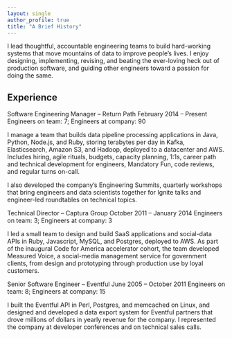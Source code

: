 ```yaml
---
layout: single
author_profile: true
title: "A Brief History"
---
```


I lead thoughtful, accountable engineering teams to build hard-working systems that move mountains of data to improve people’s lives. I enjoy designing, implementing, revising, and beating the ever-loving heck out of production software, and guiding other engineers toward a passion for doing the same. 

## Experience

Software Engineering Manager – Return Path
February 2014 – Present 
Engineers on team: 7; Engineers at company: 90

I manage a team that builds data pipeline processing applications in Java, Python, Node.js, and Ruby, storing terabytes per day in Kafka, Elasticsearch, Amazon S3, and Hadoop, deployed to a datacenter and AWS. Includes hiring, agile rituals, budgets, capacity planning, 1:1s, career path and technical development for engineers, Mandatory Fun, code reviews, and regular turns on-call.

I also developed the company’s Engineering Summits, quarterly workshops that bring engineers and data scientists together for Ignite talks and engineer-led roundtables on technical topics.

Technical Director – Captura Group
October 2011 – January 2014
Engineers on team: 3; Engineers at company: 3

I led a small team to design and build SaaS applications and social-data APIs in Ruby, Javascript, MySQL, and Postgres, deployed to AWS. As part of the inaugural Code for America accelerator cohort, the team developed Measured Voice, a social-media management service for government clients, from design and prototyping through production use by loyal customers. 

Senior Software Engineer – Eventful
June 2005 – October 2011
Engineers on team: 8; Engineers at company: 15

I built the Eventful API in Perl, Postgres, and memcached on Linux, and designed and developed a data export system for Eventful partners that drove millions of dollars in yearly revenue for the company. I represented the company at developer conferences and on technical sales calls.
